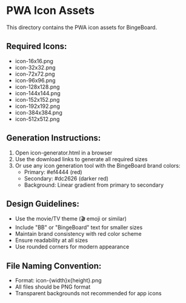# PWA Icon Assets

This directory contains the PWA icon assets for BingeBoard.

## Required Icons:
- icon-16x16.png
- icon-32x32.png  
- icon-72x72.png
- icon-96x96.png
- icon-128x128.png
- icon-144x144.png
- icon-152x152.png
- icon-192x192.png
- icon-384x384.png
- icon-512x512.png

## Generation Instructions:
1. Open icon-generator.html in a browser
2. Use the download links to generate all required sizes
3. Or use any icon generation tool with the BingeBoard brand colors:
   - Primary: #ef4444 (red)
   - Secondary: #dc2626 (darker red)
   - Background: Linear gradient from primary to secondary

## Design Guidelines:
- Use the movie/TV theme (🎬 emoji or similar)
- Include "BB" or "BingeBoard" text for smaller sizes
- Maintain brand consistency with red color scheme
- Ensure readability at all sizes
- Use rounded corners for modern appearance

## File Naming Convention:
- Format: icon-{width}x{height}.png
- All files should be PNG format
- Transparent backgrounds not recommended for app icons
